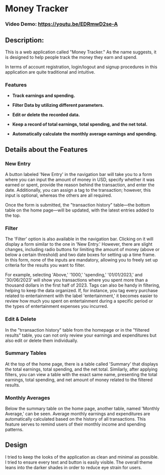 # Money Tracker
### Video Demo:  <https://youtu.be/EDRmwD2se-A>
## Description:
This is a web application called "Money Tracker." As the name suggests, it is designed to help people track the money they earn and spend.

In terms of account registration, login/logout and signup procedures in this application are quite traditional and intuitive.

### Features

- **Track earnings and spending.**

- **Filter Data by utilizing different parameters.**

- **Edit or delete the recorded data.**

- **Keep a record of total earnings, total spending, and the net total.**

- **Automatically calculate the monthly average earnings and spending.**

## Details about the Features

### New Entry
A button labeled 'New Entry' in the navigation bar will take you to a form where you can input the amount of money in USD, specify whether it was earned or spent, provide the reason behind the transaction, and enter the date. Additionally, you can assign a tag to the transaction; however, this input is optional, whereas the others are all required.

Once the form is submitted, the "transaction history" table—the bottom table on the home page—will be updated, with the latest entries added to the top.

### Filter
The 'Filter' option is also available in the navigation bar. Clicking on it will display a form similar to the one in 'New Entry.' However, there are slight changes, including radio buttons for limiting the amount of money (above or below a certain threshold) and two date boxes for setting up a time frame. In this form, none of the inputs are mandatory, allowing you to freely set up criteria for the results you want to filter.

For example, selecting 'Above,' '1000,' 'spending,' '01/01/2023,' and '30/06/2023' will show you transactions where you spent more than a thousand dollars in the first half of 2023. Tags can also be handy in filtering, helping to keep the data organized. If, for instance, you tag every purchase related to entertainment with the label 'entertainment,' it becomes easier to review how much you spent on entertainment during a specific period or the types of entertainment expenses you incurred.

### Edit & Delete
In the "trransaction history" table from the homepage or in the "filtered results" table, you can not only review your earnings and expenditures but also edit or delete them individually.

### Summary Tables
At the top of the home page, there is a table called 'Summary' that displays the total earnings, total spending, and the net total. Similarly, after applying filters, you can view a table with the exact same name, presenting the total earnings, total spending, and net amount of money related to the filtered results.

### Monthly Averages
Below the summary table on the home page, another table, named 'Monthly Average,' can be seen. Average monthly earnings and expenditures are automatically calculated based on the history of all transactions. This feature serves to remind users of their monthly income and spending patterns.

## Design
I tried to keep the looks of the application as clean and minimal as possible. I tried to ensure every text and button is easily visible. The overall theme leans into the darker shades in order to reduce eye strain for users.

